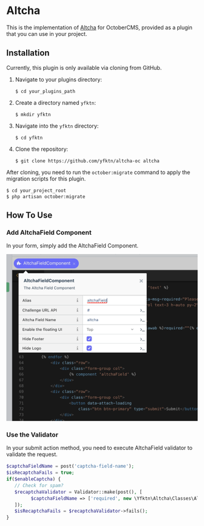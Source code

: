
# Altcha

This is the implementation of [Altcha](https://altcha.org/) for OctoberCMS, provided as a plugin that you can use in your project.

## Installation

Currently, this plugin is only available via cloning from GitHub.

1. Navigate to your plugins directory:
   ```
   $ cd your_plugins_path
   ```

2. Create a directory named `yfktn`:
   ```
   $ mkdir yfktn
   ```

3. Navigate into the `yfktn` directory:
   ```
   $ cd yfktn
   ```

4. Clone the repository:
   ```
   $ git clone https://github.com/yfktn/altcha-oc altcha
   ```

After cloning, you need to run the `october:migrate` command to apply the migration scripts for this plugin.

```
$ cd your_project_root
$ php artisan october:migrate
```
## How To Use

### Add AltchaField Component

In your form, simply add the AltchaField Component. 

![Add altchafileld component](altchafield-insert.png)

### Use the Validator

In your submit action method, you need to execute AltchaField validator to validate the request.

```php
$captchaFieldName = post('captcha-field-name');
$isRecaptchaFails = true;
if($enableCaptcha) {
   // Check for spam?
   $recaptchaValidator = Validator::make(post(), [
         $captchaFieldName => ['required', new \Yfktn\Altcha\Classes\AltchaValidator($captchaFieldName)],
   ]); 
   $isRecaptchaFails = $recaptchaValidator->fails();
}
```
